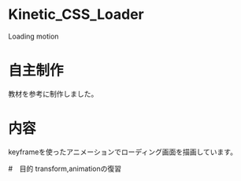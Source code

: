 # Kinetic_CSS_Loader
Loading motion

# 自主制作
教材を参考に制作しました。

# 内容
keyframeを使ったアニメーションでローディング画面を描画しています。

#　目的
transform,animationの復習
